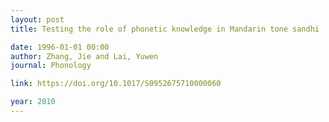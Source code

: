 ```yaml
---
layout: post
title: Testing the role of phonetic knowledge in Mandarin tone sandhi

date: 1996-01-01 00:00
author: Zhang, Jie and Lai, Yuwen
journal: Phonology

link: https://doi.org/10.1017/S0952675710000060

year: 2010
---
```




